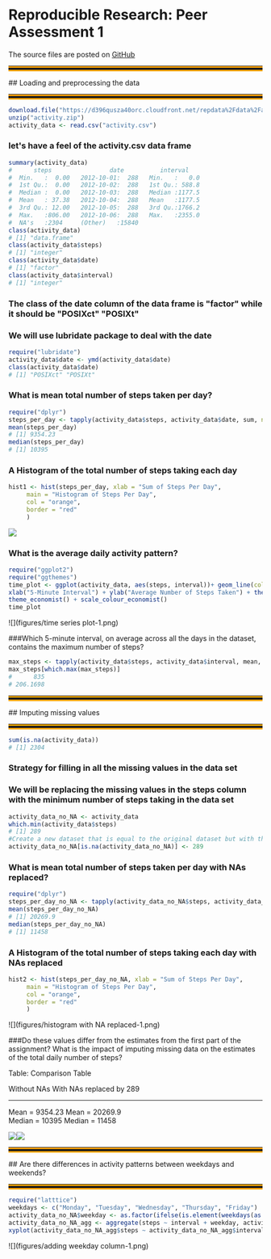 # Reproducible Research: Peer Assessment 1

The source files are posted on [GitHub](https://github.com/abdullahalbyati/RepData_PeerAssessment1)
<hr class="separator"; style = "border-bottom:10px double orange;">
## Loading and preprocessing the data
<hr class="separator"; style = "border-bottom:10px double orange;">


```r
download.file("https://d396qusza40orc.cloudfront.net/repdata%2Fdata%2Factivity.zip", "activity.zip" )
unzip("activity.zip")
activity_data <- read.csv("activity.csv")
```
### let's have a feel of the activity.csv data frame

```r
summary(activity_data)
#      steps                date          interval     
#  Min.   :  0.00   2012-10-01:  288   Min.   :   0.0  
#  1st Qu.:  0.00   2012-10-02:  288   1st Qu.: 588.8  
#  Median :  0.00   2012-10-03:  288   Median :1177.5  
#  Mean   : 37.38   2012-10-04:  288   Mean   :1177.5  
#  3rd Qu.: 12.00   2012-10-05:  288   3rd Qu.:1766.2  
#  Max.   :806.00   2012-10-06:  288   Max.   :2355.0  
#  NA's   :2304     (Other)   :15840
class(activity_data)
# [1] "data.frame"
class(activity_data$steps)
# [1] "integer"
class(activity_data$date)
# [1] "factor"
class(activity_data$interval)
# [1] "integer"
```
### The class of the date column of the data frame is "factor" while it should be "POSIXct" "POSIXt"
### We will use lubridate package to deal with the date

```r
require("lubridate")
activity_data$date <- ymd(activity_data$date)
class(activity_data$date)
# [1] "POSIXct" "POSIXt"
```

### What is mean total number of steps taken per day?

```r
require("dplyr")
steps_per_day <- tapply(activity_data$steps, activity_data$date, sum, na.rm = TRUE)
mean(steps_per_day)
# [1] 9354.23
median(steps_per_day)
# [1] 10395
```
### A Histogram of the total number of steps taking each day

```r
hist1 <- hist(steps_per_day, xlab = "Sum of Steps Per Day", 
     main = "Histogram of Steps Per Day", 
     col = "orange",
     border = "red"
     )
```

![](figures/histogram-1.png)<!-- -->

### What is the average daily activity pattern?

```r
require("ggplot2")
require("ggthemes")
time_plot <- ggplot(activity_data, aes(steps, interval))+ geom_line(color="darkblue", size=0.05) +
xlab("5-Minute Interval") + ylab("Average Number of Steps Taken") + theme_classic() +
theme_economist() + scale_colour_economist()
time_plot
```

![](figures/time series plot-1.png)<!-- -->

###Which 5-minute interval, on average across all the days in the dataset, contains the maximum number of steps?


```r
max_steps <- tapply(activity_data$steps, activity_data$interval, mean, na.rm = TRUE)
max_steps[which.max(max_steps)]
#      835 
# 206.1698
```
<hr class="separator"; style = "border-bottom:10px double orange;">
## Imputing missing values
<hr class="separator"; style = "border-bottom:10px double orange;">


```r
sum(is.na(activity_data))
# [1] 2304
```
### Strategy for filling in all the missing values in the data set
### We will be replacing the missing values in the steps column with the minimum number of steps taking in the data set

```r
activity_data_no_NA <- activity_data
which.min(activity_data$steps)
# [1] 289
#Create a new dataset that is equal to the original dataset but with the missing data filled in.
activity_data_no_NA[is.na(activity_data_no_NA)] <- 289
```

### What is mean total number of steps taken per day with NAs replaced?

```r
require("dplyr")
steps_per_day_no_NA <- tapply(activity_data_no_NA$steps, activity_data_no_NA$date, sum)
mean(steps_per_day_no_NA)
# [1] 20269.9
median(steps_per_day_no_NA)
# [1] 11458
```
### A Histogram of the total number of steps taking each day with NAs replaced 

```r
hist2 <- hist(steps_per_day_no_NA, xlab = "Sum of Steps Per Day", 
     main = "Histogram of Steps Per Day", 
     col = "orange",
     border = "red"
     )
```

![](figures/histogram with NA replaced-1.png)<!-- -->

###Do these values differ from the estimates from the first part of the assignment? What is the impact of imputing missing data on the estimates of the total daily number of steps?

Table: Comparison Table

Without NAs      With NAs replaced by 289 
---------------  -------------------------
Mean = 9354.23   Mean = 20269.9           
Median = 10395   Median = 11458           

![](figures/unnamed-chunk-2-1.png)![](figures/unnamed-chunk-2-2.png)

<hr class="separator"; style = "border-bottom:10px double orange;">
## Are there differences in activity patterns between weekdays and weekends?
<hr class="separator"; style = "border-bottom:10px double orange;">

```r
require("latttice")
weekdays <- c("Monday", "Tuesday", "Wednesday", "Thursday", "Friday")
activity_data_no_NA$weekday <- as.factor(ifelse(is.element(weekdays(as.Date(activity_data_no_NA$date)),weekdays), "Weekday", "Weekend"))
activity_data_no_NA_agg <- aggregate(steps ~ interval + weekday, activity_data_no_NA, mean)
xyplot(activity_data_no_NA_agg$steps ~ activity_data_no_NA_agg$interval|activity_data_no_NA_agg$weekday, main = "Average Steps per Day by Interval",xlab="Interval", ylab="Steps",layout=c(1,2), type="l")
```

![](figures/adding weekday column-1.png)<!-- -->
